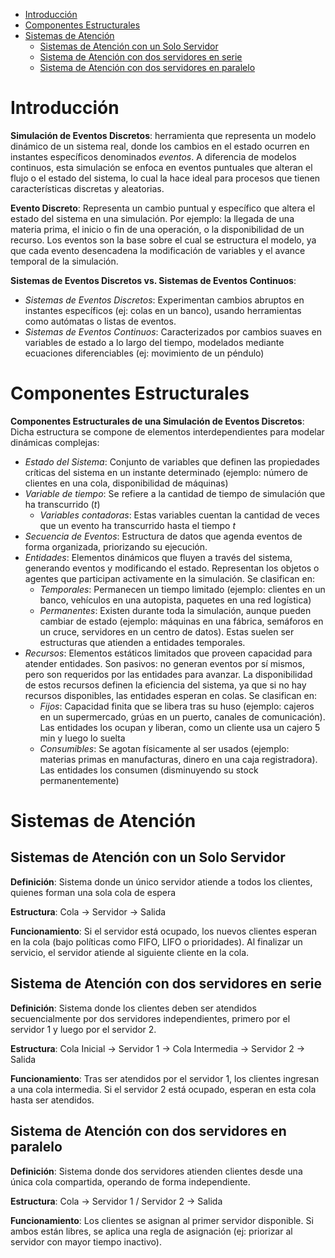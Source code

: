 - [Introducción](#introducción)
- [Componentes Estructurales](#componentes-estructurales)
- [Sistemas de Atención](#sistemas-de-atención)
  - [Sistemas de Atención con un Solo Servidor](#sistemas-de-atención-con-un-solo-servidor)
  - [Sistema de Atención con dos servidores en serie](#sistema-de-atención-con-dos-servidores-en-serie)
  - [Sistema de Atención con dos servidores en paralelo](#sistema-de-atención-con-dos-servidores-en-paralelo)

# Introducción

**Simulación de Eventos Discretos**: herramienta que representa un modelo dinámico de un sistema real, donde los cambios en el estado ocurren en instantes específicos denominados *eventos*. A diferencia de modelos continuos, esta simulación se enfoca en eventos puntuales que alteran el flujo o el estado del sistema, lo cual la hace ideal para procesos que tienen características discretas y aleatorias. 

**Evento Discreto**: Representa un cambio puntual y específico que altera el estado del sistema en una simulación. Por ejemplo: la llegada de una materia prima, el inicio o fin de una operación, o la disponibilidad de un recurso. Los eventos son la base sobre el cual se estructura el modelo, ya que cada evento desencadena la modificación de variables y el avance temporal de la simulación. 

**Sistemas de Eventos Discretos vs. Sistemas de Eventos Continuos**:
- *Sistemas de Eventos Discretos*: Experimentan cambios abruptos en instantes específicos (ej: colas en un banco), usando herramientas como autómatas o listas de eventos.
- *Sistemas de Eventos Continuos*: Caracterizados por cambios suaves en variables de estado a lo largo del tiempo, modelados mediante ecuaciones diferenciables (ej: movimiento de un péndulo)

# Componentes Estructurales

**Componentes Estructurales de una Simulación de Eventos Discretos**: Dicha estructura se compone de elementos interdependientes para modelar dinámicas complejas:

- *Estado del Sistema*: Conjunto de variables que definen las propiedades críticas del sistema en un instante determinado (ejemplo: número de clientes en una cola, disponibilidad de máquinas)
- *Variable de tiempo*: Se refiere a la cantidad de tiempo de simulación que ha transcurrido ($t$) 
	- *Variables contadoras*: Estas variables cuentan la cantidad de veces que un evento ha transcurrido hasta el tiempo $t$
- *Secuencia de Eventos*: Estructura de datos que agenda eventos de forma organizada, priorizando su ejecución. 
- *Entidades*: Elementos dinámicos que fluyen a través del sistema, generando eventos y modificando el estado. Representan los objetos o agentes que participan activamente en la simulación. Se clasifican en: 
	- *Temporales*: Permanecen un tiempo limitado (ejemplo: clientes en un banco, vehículos en una autopista, paquetes en una red logística)
	- *Permanentes*: Existen durante toda la simulación, aunque pueden cambiar de estado (ejemplo: máquinas en una fábrica, semáforos en un cruce, servidores en un centro de datos). Estas suelen ser estructuras que atienden a entidades temporales.
- *Recursos*: Elementos estáticos limitados que proveen capacidad para atender entidades. Son pasivos: no generan eventos por sí mismos, pero son requeridos por las entidades para avanzar. La disponibilidad de estos recursos definen la eficiencia del sistema, ya que si no hay recursos disponibles, las entidades esperan en colas. Se clasifican en:
	- *Fijos*: Capacidad finita que se libera tras su huso (ejemplo: cajeros en un supermercado, grúas en un puerto, canales de comunicación). Las entidades los ocupan y liberan, como un cliente usa un cajero 5 min y luego lo suelta
	- *Consumibles*: Se agotan físicamente al ser usados (ejemplo: materias primas en manufacturas, dinero en una caja registradora). Las entidades los consumen (disminuyendo su stock permanentemente)

# Sistemas de Atención

## Sistemas de Atención con un Solo Servidor

**Definición**: Sistema donde un único servidor atiende a todos los clientes, quienes forman una sola cola de espera

**Estructura**: Cola $\to$ Servidor $\to$ Salida

**Funcionamiento**: Si el servidor está ocupado, los nuevos clientes esperan en la cola (bajo políticas como FIFO, LIFO o prioridades). Al finalizar un servicio, el servidor atiende al siguiente cliente en la cola.

## Sistema de Atención con dos servidores en serie

**Definición**: Sistema donde los clientes deben ser atendidos secuencialmente por dos servidores independientes, primero por el servidor 1 y luego por el servidor 2.

**Estructura**: Cola Inicial $\to$ Servidor 1 $\to$ Cola Intermedia $\to$ Servidor 2 $\to$ Salida

**Funcionamiento**: Tras ser atendidos por el servidor 1, los clientes ingresan a una cola intermedia. Si el servidor 2 está ocupado, esperan en esta cola hasta ser atendidos.

## Sistema de Atención con dos servidores en paralelo

**Definición**: Sistema donde dos servidores atienden clientes desde una única cola compartida, operando de forma independiente. 

**Estructura**: Cola $\to$ Servidor 1 / Servidor 2 $\to$ Salida

**Funcionamiento**: Los clientes se asignan al primer servidor disponible. Si ambos están libres, se aplica una regla de asignación (ej: priorizar al servidor con mayor tiempo inactivo).


